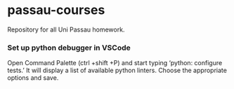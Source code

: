 # passau-courses
Repository for all Uni Passau homework.

### Set up python debugger in VSCode
Open Command Palette (ctrl +shift +P) and start typing ‘python: configure tests.’ It will display a list of available python linters.
Choose the appropriate options and save.

